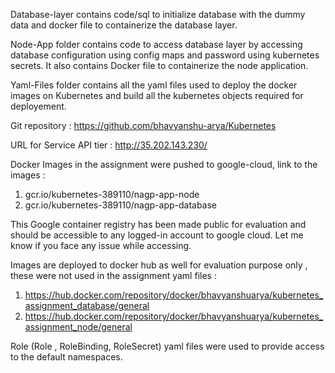 Database-layer contains code/sql to initialize database with the dummy data and docker file to containerize the database layer.

Node-App folder contains code to access database layer by accessing database configuration using config maps and password using kubernetes secrets. It also contains Docker 
file to containerize the node application.

Yaml-Files folder contains all the yaml files used to deploy the docker images on Kubernetes and build all the kubernetes objects required for deployement.

Git repository : https://github.com/bhavyanshu-arya/Kubernetes

URL for Service API tier : http://35.202.143.230/

Docker Images in the assignment were pushed to google-cloud, link to the images : 

1) gcr.io/kubernetes-389110/nagp-app-node
2) gcr.io/kubernetes-389110/nagp-app-database

This Google container registry has been made public for evaluation and should be accessible to any logged-in account to google cloud. Let me know if you face any issue while accessing.

Images are deployed to docker hub as well for evaluation purpose only , these were not used in the assignment yaml files :

1) https://hub.docker.com/repository/docker/bhavyanshuarya/kubernetes_assignment_database/general
2) https://hub.docker.com/repository/docker/bhavyanshuarya/kubernetes_assignment_node/general


Role (Role , RoleBinding, RoleSecret) yaml files were used to provide access to the default namespaces.
